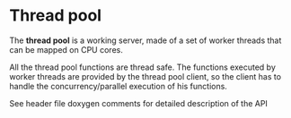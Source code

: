# Thread pool

The **thread pool** is a working server, made of a set of worker threads that can be mapped on CPU cores.

All the thread pool functions are thread safe. The functions executed by worker threads are provided by the thread pool client, so the client has to handle the concurrency/parallel execution of his functions.

See header file doxygen comments for detailed description of the API
